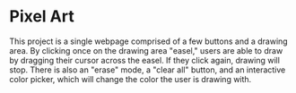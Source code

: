 # Pixel Art
This project is a single webpage comprised of a few buttons and a drawing area. By clicking once on the drawing area "easel," users are able to draw by dragging their cursor across the easel. If they click again, drawing will stop. There is also an "erase" mode, a "clear all" button, and an interactive color picker, which will change the color the user is drawing with.
